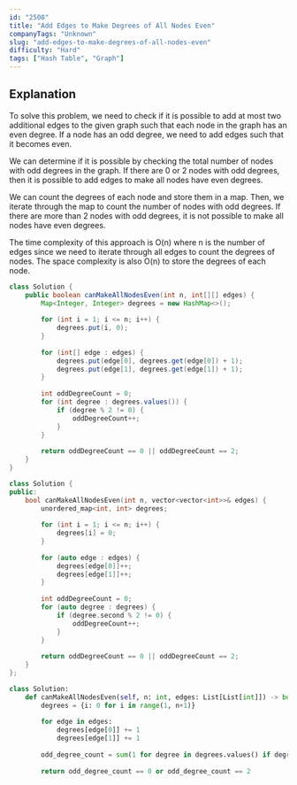 ```yaml
---
id: "2508"
title: "Add Edges to Make Degrees of All Nodes Even"
companyTags: "Unknown"
slug: "add-edges-to-make-degrees-of-all-nodes-even"
difficulty: "Hard"
tags: ["Hash Table", "Graph"]
---
```


## Explanation

To solve this problem, we need to check if it is possible to add at most two additional edges to the given graph such that each node in the graph has an even degree. If a node has an odd degree, we need to add edges such that it becomes even. 

We can determine if it is possible by checking the total number of nodes with odd degrees in the graph. If there are 0 or 2 nodes with odd degrees, then it is possible to add edges to make all nodes have even degrees.

We can count the degrees of each node and store them in a map. Then, we iterate through the map to count the number of nodes with odd degrees. If there are more than 2 nodes with odd degrees, it is not possible to make all nodes have even degrees.

The time complexity of this approach is O(n) where n is the number of edges since we need to iterate through all edges to count the degrees of nodes. The space complexity is also O(n) to store the degrees of each node.
```java
class Solution {
    public boolean canMakeAllNodesEven(int n, int[][] edges) {
        Map<Integer, Integer> degrees = new HashMap<>();
        
        for (int i = 1; i <= n; i++) {
            degrees.put(i, 0);
        }
        
        for (int[] edge : edges) {
            degrees.put(edge[0], degrees.get(edge[0]) + 1);
            degrees.put(edge[1], degrees.get(edge[1]) + 1);
        }
        
        int oddDegreeCount = 0;
        for (int degree : degrees.values()) {
            if (degree % 2 != 0) {
                oddDegreeCount++;
            }
        }
        
        return oddDegreeCount == 0 || oddDegreeCount == 2;
    }
}
```

```cpp
class Solution {
public:
    bool canMakeAllNodesEven(int n, vector<vector<int>>& edges) {
        unordered_map<int, int> degrees;
        
        for (int i = 1; i <= n; i++) {
            degrees[i] = 0;
        }
        
        for (auto edge : edges) {
            degrees[edge[0]]++;
            degrees[edge[1]]++;
        }
        
        int oddDegreeCount = 0;
        for (auto degree : degrees) {
            if (degree.second % 2 != 0) {
                oddDegreeCount++;
            }
        }
        
        return oddDegreeCount == 0 || oddDegreeCount == 2;
    }
};
```

```python
class Solution:
    def canMakeAllNodesEven(self, n: int, edges: List[List[int]]) -> bool:
        degrees = {i: 0 for i in range(1, n+1)}
        
        for edge in edges:
            degrees[edge[0]] += 1
            degrees[edge[1]] += 1
        
        odd_degree_count = sum(1 for degree in degrees.values() if degree % 2 != 0)
        
        return odd_degree_count == 0 or odd_degree_count == 2
```